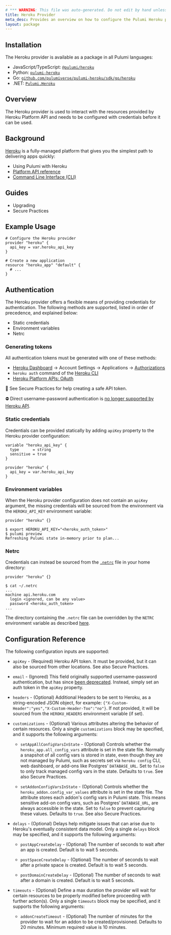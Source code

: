 ```yaml
---
# *** WARNING: This file was auto-generated. Do not edit by hand unless you're certain you know what you are doing! ***
title: Heroku Provider
meta_desc: Provides an overview on how to configure the Pulumi Heroku provider.
layout: package
---
```


## Installation

The Heroku provider is available as a package in all Pulumi languages:

* JavaScript/TypeScript: [`@pulumi/heroku`](https://www.npmjs.com/package/@pulumi/heroku)
* Python: [`pulumi-heroku`](https://pypi.org/project/pulumi-heroku/)
* Go: [`github.com/pulumiverse/pulumi-heroku/sdk/go/heroku`](https://github.com/pulumi/pulumi-heroku)
* .NET: [`Pulumi.Heroku`](https://www.nuget.org/packages/Pulumi.Heroku)

## Overview

The Heroku provider is used to interact with the resources provided by Heroku
Platform API and needs to be configured with credentials before it can be used.
## Background

[Heroku](https://www.heroku.com) is a fully-managed platform that gives you the
simplest path to delivering apps quickly:

* Using Pulumi with Heroku
* [Platform API reference](https://devcenter.heroku.com/articles/platform-api-reference)
* [Command Line Interface (CLI)](https://devcenter.heroku.com/articles/heroku-cli)
## Guides

* Upgrading
* Secure Practices
## Example Usage

```hcl-pulumi
# Configure the Heroku provider
provider "heroku" {
  api_key = var.heroku_api_key
}

# Create a new application
resource "heroku_app" "default" {
  # ...
}
```
## Authentication

The Heroku provider offers a flexible means of providing credentials for
authentication. The following methods are supported, listed in order of
precedence, and explained below:

* Static credentials
* Environment variables
* Netrc
### Generating tokens

All authentication tokens must be generated with one of these methods:

* [Heroku Dashboard](https://dashboard.heroku.com) → Account Settings → Applications → [Authorizations](https://dashboard.heroku.com/account/applications)
* `heroku auth` command of the [Heroku CLI](https://devcenter.heroku.com/articles/heroku-cli)
* [Heroku Platform APIs: OAuth](https://devcenter.heroku.com/articles/platform-api-reference#oauth-authorization)

🔐  See Secure Practices for help creating a safe API token.

⛔️  Direct username-password authentication is [no longer supported by Heroku API](https://devcenter.heroku.com/changelog-items/2516).
### Static credentials

Credentials can be provided statically by adding `apiKey` property
to the Heroku provider configuration:

```hcl-pulumi
variable "heroku_api_key" {
  type      = string
  sensitive = true
}

provider "heroku" {
  api_key = var.heroku_api_key
}
```
### Environment variables

When the Heroku provider configuration does not contain an `apiKey`
argument, the missing credentials will be sourced from the environment via the
`HEROKU_API_KEY` environment variable:

```hcl-pulumi
provider "heroku" {}
```

```shell
$ export HEROKU_API_KEY="<heroku_auth_token>"
$ pulumi preview
Refreshing Pulumi state in-memory prior to plan...
```
### Netrc

Credentials can instead be sourced from the [`.netrc`](https://ec.haxx.se/usingcurl-netrc.html)
file in your home directory:

```hcl-pulumi
provider "heroku" {}
```

```shell
$ cat ~/.netrc
...
machine api.heroku.com
  login <ignored, can be any value>
  password <heroku_auth_token>
...
```

The directory containing the `.netrc` file can be overridden by the `NETRC` environment variable as described [here](https://www.gnu.org/software/inetutils/manual/html_node/The-_002enetrc-file.html).
## Configuration Reference

The following configuration inputs are supported:

* `apiKey` - (Required) Heroku API token. It must be provided, but it can also
  be sourced from other locations. See also Secure Practices.

* `email` - (Ignored) This field originally supported username-password authentication,
  but has since [been deprecated](https://devcenter.heroku.com/changelog-items/2516).
  Instead, simply set an auth token in the `apiKey` property.

* `headers` - (Optional) Additional Headers to be sent to Heroku, as a string-encoded JSON object,
  for example: `{"X-Custom-Header":"yes","X-Custom-Header-Too":"no"}`. If not provided, it will be
  sourced from the `HEROKU_HEADERS` environment variable (if set).

* `customizations` - (Optional) Various attributes altering the behavior of certain resources.
  Only a single `customizations` block may be specified, and it supports the following arguments:

  * `setAppAllConfigVarsInState` - (Optional) Controls whether the `heroku_app.all_config_vars` attribute
    is set in the state file. Normally a snapshot of all config vars is stored in state, even though they are
    not managed by Pulumi, such as secrets set via `heroku config` CLI, web dashboard, or add-ons like
    Postgres' `DATABASE_URL`. Set to `false` to only track managed config vars in the state. Defaults to `true`.
    See also Secure Practices.

  * `setAddonConfigVarsInState` - (Optional) Controls whether the `heroku_addon.config_var_values` attribute
    is set in the state file. The attribute stores each addon's config vars in Pulumi state. This means
    sensitive add-on config vars, such as Postgres' `DATABASE_URL`, are always accessible in the state.
    Set to `false` to prevent capturing these values. Defaults to `true`.
    See also Secure Practices.

* `delays` - (Optional) Delays help mitigate issues that can arise due to
  Heroku's eventually consistent data model. Only a single `delays` block may be
  specified, and it supports the following arguments:

  * `postAppCreateDelay` - (Optional) The number of seconds to wait after an
    app is created. Default is to wait 5 seconds.

  * `postSpaceCreateDelay` - (Optional) The number of seconds to wait after a
    private space is created. Default is to wait 5 seconds.

  * `postDomainCreateDelay` - (Optional) The number of seconds to wait after
    a domain is created. Default is to wait 5 seconds.

* `timeouts` - (Optional) Define a max duration the provider will wait for certain resources
  to be properly modified before proceeding with further action(s). Only a single `timeouts` block may be specified,
  and it supports the following arguments:

  * `addonCreateTimeout` - (Optional) The number of minutes for the provider to wait for an addon to be
    created/provisioned. Defaults to 20 minutes. Minimum required value is 10 minutes.
